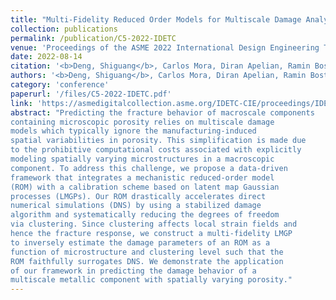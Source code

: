 ```yaml
---
title: "Multi-Fidelity Reduced Order Models for Multiscale Damage Analyses with Automatic Calibration"
collection: publications
permalink: /publication/C5-2022-IDETC
venue: 'Proceedings of the ASME 2022 International Design Engineering Technical Conferences and Computers and Information in Engineering Conference IDETC-CIE2022'
date: 2022-08-14
citation: '<b>Deng, Shiguang</b>, Carlos Mora, Diran Apelian, Ramin Bostanabad. <i>Proceedings of the ASME 2022 International Design Engineering Technical Conferences and Computers and Information in Engineering Conference IDETC-CIE2022</i> August 14-17, 2022, St. Louis, Missouri.'
authors: '<b>Deng, Shiguang</b>, Carlos Mora, Diran Apelian, Ramin Bostanabad'
category: 'conference'
paperurl: '/files/C5-2022-IDETC.pdf'
link: 'https://asmedigitalcollection.asme.org/IDETC-CIE/proceedings/IDETC-CIE2022/86236/V03BT03A031/1150433'
abstract: "Predicting the fracture behavior of macroscale components
containing microscopic porosity relies on multiscale damage
models which typically ignore the manufacturing-induced
spatial variabilities in porosity. This simplification is made due
to the prohibitive computational costs associated with explicitly
modeling spatially varying microstructures in a macroscopic
component. To address this challenge, we propose a data-driven
framework that integrates a mechanistic reduced-order model
(ROM) with a calibration scheme based on latent map Gaussian
processes (LMGPs). Our ROM drastically accelerates direct
numerical simulations (DNS) by using a stabilized damage
algorithm and systematically reducing the degrees of freedom
via clustering. Since clustering affects local strain fields and
hence the fracture response, we construct a multi-fidelity LMGP
to inversely estimate the damage parameters of an ROM as a
function of microstructure and clustering level such that the
ROM faithfully surrogates DNS. We demonstrate the application
of our framework in predicting the damage behavior of a
multiscale metallic component with spatially varying porosity."
---
```

